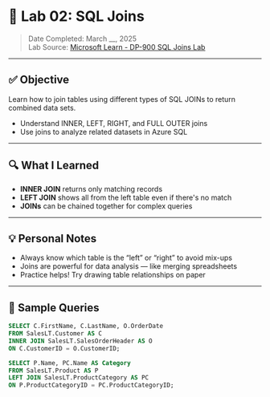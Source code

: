 
# 🔗 Lab 02: SQL Joins

> Date Completed: March __, 2025  
> Lab Source: [Microsoft Learn - DP-900 SQL Joins Lab](https://github.com/MicrosoftLearning/DP-900T00A-Azure-Data-Fundamentals)

---

## ✅ Objective

Learn how to join tables using different types of SQL JOINs to return combined data sets.

- Understand INNER, LEFT, RIGHT, and FULL OUTER joins
- Use joins to analyze related datasets in Azure SQL

---

## 🔍 What I Learned

- **INNER JOIN** returns only matching records
- **LEFT JOIN** shows all from the left table even if there's no match
- **JOINs** can be chained together for complex queries

---

## 💡 Personal Notes

- Always know which table is the “left” or “right” to avoid mix-ups
- Joins are powerful for data analysis — like merging spreadsheets
- Practice helps! Try drawing table relationships on paper

---

## 🧪 Sample Queries

```sql
SELECT C.FirstName, C.LastName, O.OrderDate
FROM SalesLT.Customer AS C
INNER JOIN SalesLT.SalesOrderHeader AS O
ON C.CustomerID = O.CustomerID;

SELECT P.Name, PC.Name AS Category
FROM SalesLT.Product AS P
LEFT JOIN SalesLT.ProductCategory AS PC
ON P.ProductCategoryID = PC.ProductCategoryID;

